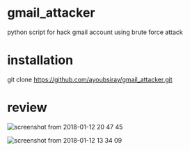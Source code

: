 # gmail_attacker
python script for hack gmail account using brute force attack
# installation
git clone https://github.com/ayoubsiray/gmail_attacker.git

# review
![screenshot from 2018-01-12 20 47 45](https://user-images.githubusercontent.com/28595515/34894595-f5ce60b6-f7d9-11e7-8ac1-5eb0180745e3.png)

![screenshot from 2018-01-12 13 34 09](https://user-images.githubusercontent.com/28595515/34877303-6b417cf8-f79d-11e7-80c2-964b08ea8f04.png)
